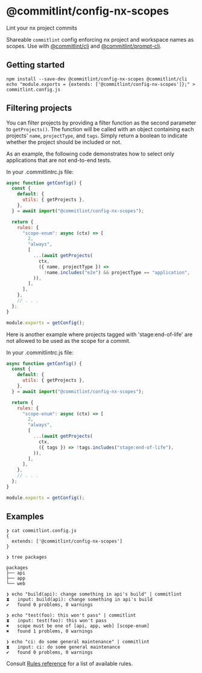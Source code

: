 # @commitlint/config-nx-scopes

Lint your nx project commits

Shareable `commitlint` config enforcing nx project and workspace names as scopes.
Use with [@commitlint/cli](../cli) and [@commitlint/prompt-cli](../prompt-cli).

## Getting started

```
npm install --save-dev @commitlint/config-nx-scopes @commitlint/cli
echo "module.exports = {extends: ['@commitlint/config-nx-scopes']};" > commitlint.config.js
```

## Filtering projects

You can filter projects by providing a filter function as the second parameter to `getProjects()`. The function will be called with an object containing each projects' `name`, `projectType`, and `tags`. Simply return a boolean to indicate whether the project should be included or not.

As an example, the following code demonstrates how to select only applications that are not end-to-end tests.

In your .commitlintrc.js file:

```javascript
async function getConfig() {
  const {
    default: {
      utils: { getProjects },
    },
  } = await import("@commitlint/config-nx-scopes");

  return {
    rules: {
      "scope-enum": async (ctx) => [
        2,
        "always",
        [
          ...(await getProjects(
            ctx,
            ({ name, projectType }) =>
              !name.includes("e2e") && projectType == "application",
          )),
        ],
      ],
    },
    // . . .
  };
}

module.exports = getConfig();
```

Here is another example where projects tagged with 'stage:end-of-life' are not allowed to be used as the scope for a commit.

In your .commitlintrc.js file:

```javascript
async function getConfig() {
  const {
    default: {
      utils: { getProjects },
    },
  } = await import("@commitlint/config-nx-scopes");

  return {
    rules: {
      "scope-enum": async (ctx) => [
        2,
        "always",
        [
          ...(await getProjects(
            ctx,
            ({ tags }) => !tags.includes("stage:end-of-life"),
          )),
        ],
      ],
    },
    // . . .
  };
}

module.exports = getConfig();
```

## Examples

```
❯ cat commitlint.config.js
{
  extends: ['@commitlint/config-nx-scopes']
}

❯ tree packages

packages
├── api
├── app
└── web

❯ echo "build(api): change something in api's build" | commitlint
⧗   input: build(api): change something in api's build
✔   found 0 problems, 0 warnings

❯ echo "test(foo): this won't pass" | commitlint
⧗   input: test(foo): this won't pass
✖   scope must be one of [api, app, web] [scope-enum]
✖   found 1 problems, 0 warnings

❯ echo "ci: do some general maintenance" | commitlint
⧗   input: ci: do some general maintenance
✔   found 0 problems, 0 warnings
```

Consult [Rules reference](https://commitlint.js.org/reference/rules) for a list of available rules.
